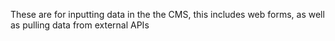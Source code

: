 These are for inputting data in the the CMS, this includes web forms, as well as pulling data from external APIs
